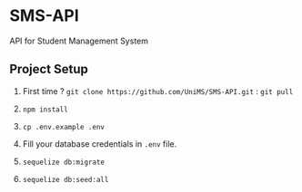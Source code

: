 # SMS-API
API for Student Management System

## Project Setup

1. First time ? `git clone https://github.com/UniMS/SMS-API.git` : `git pull`

2. `npm install`

3. `cp .env.example .env`

4. Fill your database credentials in `.env` file.

5. `sequelize db:migrate`

6. `sequelize db:seed:all`
